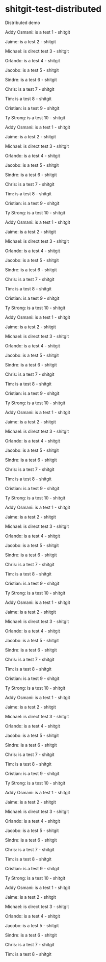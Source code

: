 # shitgit-test-distributed
Distributed demo

Addy Osmani: is a test 1 - shitgit

Jaime: is a test 2 - shitgit

Michael: is direct test 3 - shitgit

Orlando: is a test 4 - shitgit

Jacobo: is a test 5 - shitgit

Sindre: is a test 6 - shitgit

Chris: is a test 7 - shitgit

Tim: is a test 8 - shitgit

Cristian: is a test 9 - shitgit

Ty Strong: is a test 10 - shitgit

Addy Osmani: is a test 1 - shitgit

Jaime: is a test 2 - shitgit

Michael: is direct test 3 - shitgit

Orlando: is a test 4 - shitgit

Jacobo: is a test 5 - shitgit

Sindre: is a test 6 - shitgit

Chris: is a test 7 - shitgit

Tim: is a test 8 - shitgit

Cristian: is a test 9 - shitgit

Ty Strong: is a test 10 - shitgit

Addy Osmani: is a test 1 - shitgit

Jaime: is a test 2 - shitgit

Michael: is direct test 3 - shitgit

Orlando: is a test 4 - shitgit

Jacobo: is a test 5 - shitgit

Sindre: is a test 6 - shitgit

Chris: is a test 7 - shitgit

Tim: is a test 8 - shitgit

Cristian: is a test 9 - shitgit

Ty Strong: is a test 10 - shitgit

Addy Osmani: is a test 1 - shitgit

Jaime: is a test 2 - shitgit

Michael: is direct test 3 - shitgit

Orlando: is a test 4 - shitgit

Jacobo: is a test 5 - shitgit

Sindre: is a test 6 - shitgit

Chris: is a test 7 - shitgit

Tim: is a test 8 - shitgit

Cristian: is a test 9 - shitgit

Ty Strong: is a test 10 - shitgit

Addy Osmani: is a test 1 - shitgit

Jaime: is a test 2 - shitgit

Michael: is direct test 3 - shitgit

Orlando: is a test 4 - shitgit

Jacobo: is a test 5 - shitgit

Sindre: is a test 6 - shitgit

Chris: is a test 7 - shitgit

Tim: is a test 8 - shitgit

Cristian: is a test 9 - shitgit

Ty Strong: is a test 10 - shitgit

Addy Osmani: is a test 1 - shitgit

Jaime: is a test 2 - shitgit

Michael: is direct test 3 - shitgit

Orlando: is a test 4 - shitgit

Jacobo: is a test 5 - shitgit

Sindre: is a test 6 - shitgit

Chris: is a test 7 - shitgit

Tim: is a test 8 - shitgit

Cristian: is a test 9 - shitgit

Ty Strong: is a test 10 - shitgit

Addy Osmani: is a test 1 - shitgit

Jaime: is a test 2 - shitgit

Michael: is direct test 3 - shitgit

Orlando: is a test 4 - shitgit

Jacobo: is a test 5 - shitgit

Sindre: is a test 6 - shitgit

Chris: is a test 7 - shitgit

Tim: is a test 8 - shitgit

Cristian: is a test 9 - shitgit

Ty Strong: is a test 10 - shitgit

Addy Osmani: is a test 1 - shitgit

Jaime: is a test 2 - shitgit

Michael: is direct test 3 - shitgit

Orlando: is a test 4 - shitgit

Jacobo: is a test 5 - shitgit

Sindre: is a test 6 - shitgit

Chris: is a test 7 - shitgit

Tim: is a test 8 - shitgit

Cristian: is a test 9 - shitgit

Ty Strong: is a test 10 - shitgit

Addy Osmani: is a test 1 - shitgit

Jaime: is a test 2 - shitgit

Michael: is direct test 3 - shitgit

Orlando: is a test 4 - shitgit

Jacobo: is a test 5 - shitgit

Sindre: is a test 6 - shitgit

Chris: is a test 7 - shitgit

Tim: is a test 8 - shitgit

Cristian: is a test 9 - shitgit

Ty Strong: is a test 10 - shitgit

Addy Osmani: is a test 1 - shitgit

Jaime: is a test 2 - shitgit

Michael: is direct test 3 - shitgit

Orlando: is a test 4 - shitgit

Jacobo: is a test 5 - shitgit

Sindre: is a test 6 - shitgit

Chris: is a test 7 - shitgit

Tim: is a test 8 - shitgit
